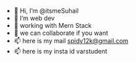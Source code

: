 - 👋 Hi, I’m @itsmeSuhail
- 👀 I’m web dev
- 🌱 working with Mern Stack
- 💞️ we can collaborate if you want
- 📫 here is my mail spidy12k@gmail.com
- 📫 here is my insta id varstudent

<!---
itsmeSuhail/itsmeSuhail is a ✨ special ✨ repository because its `README.md` (this file) appears on your GitHub profile.
You can click the Preview link to take a look at your changes.
--->
